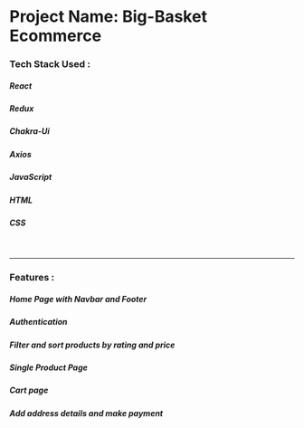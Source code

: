  <h1>Project Name: Big-Basket Ecommerce</h1>

<h3>Tech Stack Used :</h3>
<h5>React</h5>
<h5>Redux</h5>
<h5>Chakra-Ui</h5>
<h5>Axios</h5>
<h5>JavaScript</h5>
<h5>HTML</h5>
<h5>CSS</h5>
<br/>

---

<h3>Features :</h3>
<h5>Home Page with Navbar and Footer</h5>
<h5>Authentication</h5>
<h5>Filter and sort products by rating and price</h5>
<h5>Single Product Page</h5>
<h5>Cart page</h5>
<h5>Add address details and make payment </h5>
